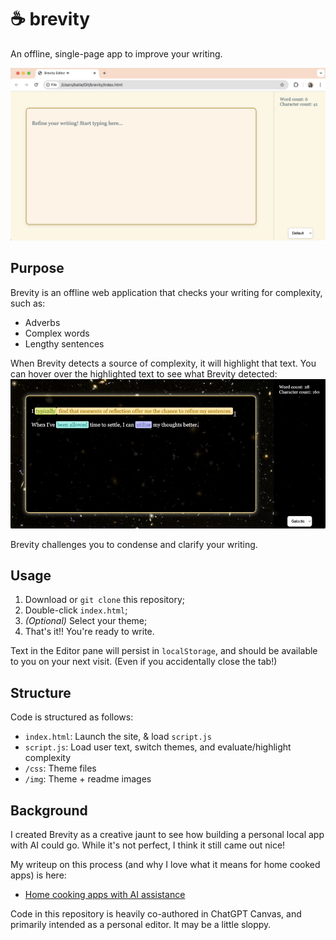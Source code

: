 # ☕️ brevity
An offline, single-page app to improve your writing.

![Brevity](/app/img/brevity.png)

## Purpose
Brevity is an offline web application that checks your writing for complexity, such as:
- Adverbs
- Complex words
- Lengthy sentences

When Brevity detects a source of complexity, it will highlight that text. You can hover over the highlighted text to see what Brevity detected:
![Demo: Brevity detecting text issues](/app/img/demo.gif)

Brevity challenges you to condense and clarify your writing.


## Usage
1. Download or `git clone` this repository;
2. Double-click `index.html`;
3. *(Optional)* Select your theme;
3. That's it!! You're ready to write.

Text in the Editor pane will persist in `localStorage`, and should be available to you on your next visit. (Even if you accidentally close the tab!)


## Structure
Code is structured as follows:
- `index.html`: Launch the site, & load `script.js`
- `script.js`: Load user text, switch themes, and evaluate/highlight complexity
- `/css`: Theme files
- `/img`: Theme + readme images


## Background
I created Brevity as a creative jaunt to see how building a personal local app with AI could go. While it's not perfect, I think it still came out nice!

My writeup on this process (and why I love what it means for home cooked apps) is here:
- [Home cooking apps with AI assistance](https://kknowl.es/posts/home-cooking-apps-with-ai/)

Code in this repository is heavily co-authored in ChatGPT Canvas, and primarily intended as a personal editor. It may be a little sloppy.
